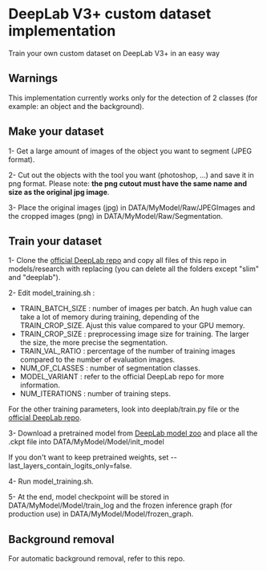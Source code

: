 # DeepLab V3+ custom dataset implementation
Train your own custom dataset on DeepLab V3+ in an easy way

## Warnings
This implementation currently works only for the detection of 2 classes (for example: an object and the background).

## Make your dataset

1- Get a large amount of images of the object you want to segment (JPEG format).

2- Cut out the objects with the tool you want (photoshop, ...) and save it in png format. Please note: __the png cutout must have the same name and size as the original jpg image__.

3- Place the original images (jpg) in DATA/MyModel/Raw/JPEGImages and the cropped images (png) in DATA/MyModel/Raw/Segmentation.

## Train your dataset

1- Clone the [official DeepLab repo](https://github.com/tensorflow/models/tree/master/research/deeplab) and copy all files of this repo in models/research with replacing (you can delete all the folders except "slim" and "deeplab"). 

2- Edit model_training.sh :
- TRAIN_BATCH_SIZE : number of images per batch. An hugh value can take a lot of memory during training, depending of the TRAIN_CROP_SIZE. Ajust this value compared to your GPU memory.
- TRAIN_CROP_SIZE : preprocessing image size for training. The larger the size, the more precise the segmentation.
- TRAIN_VAL_RATIO : percentage of the number of training images compared to the number of evaluation images.
- NUM_OF_CLASSES : number of segmentation classes.
- MODEL_VARIANT : refer to the official DeepLab repo for more information.
- NUM_ITERATIONS : number of training steps.

For the other training parameters, look into deeplab/train.py file or the [official DeepLab repo](https://github.com/tensorflow/models/tree/master/research/deeplab). 

3- Download a pretrained model from [DeepLab model zoo](https://github.com/tensorflow/models/blob/master/research/deeplab/g3doc/model_zoo.md) and place all the .ckpt file into DATA/MyModel/Model/init_model

If you don't want to keep pretrained weights, set --last_layers_contain_logits_only=false.

4- Run model_training.sh. 

5- At the end, model checkpoint will be stored in DATA/MyModel/Model/train_log and the frozen inference graph (for production use) in DATA/MyModel/Model/frozen_graph. 

## Background removal

For automatic background removal, refer to this repo.





